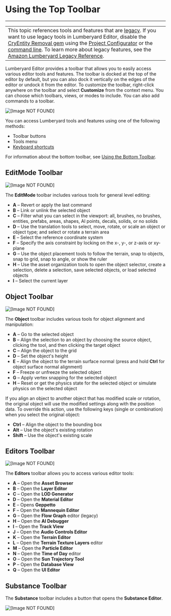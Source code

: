 # Using the Top Toolbar<a name="lumberyard-editor-toolbars"></a>


****  

|  | 
| --- |
| This topic references tools and features that are [legacy](https://docs.aws.amazon.com/lumberyard/latest/userguide/ly-glos-chap.html#legacy)\. If you want to use legacy tools in Lumberyard Editor, disable the [CryEntity Removal gem](https://docs.aws.amazon.com/lumberyard/latest/userguide/gems-system-cryentity-removal-gem.html) using the [Project Configurator](https://docs.aws.amazon.com/lumberyard/latest/userguide/configurator-intro.html) or the [command line](https://docs.aws.amazon.com/lumberyard/latest/userguide/lmbr-exe.html)\. To learn more about legacy features, see the [Amazon Lumberyard Legacy Reference](https://docs.aws.amazon.com/lumberyard/latest/legacyreference/)\. | 

Lumberyard Editor provides a toolbar that allows you to easily access various editor tools and features\. The toolbar is docked at the top of the editor by default, but you can also dock it vertically on the edges of the editor or undock it from the editor\. To customize the toolbar, right\-click anywhere on the toolbar and select **Customize** from the context menu\. You can choose which toolbars, views, or modes to include\. You can also add commands to a toolbar\.

![\[Image NOT FOUND\]](http://docs.aws.amazon.com/lumberyard/latest/userguide/images/lumberyard-editor-top-toolbar.png)

You can access Lumberyard tools and features using one of the following methods:
+ Toolbar buttons
+ Tools menu
+ [Keyboard shortcuts](lumberyard-editor-shortcut-keys.md)

For information about the bottom toolbar, see [Using the Bottom Toolbar](lumberyard-editor-toolbar-bottom.md)\.

## EditMode Toolbar<a name="lumberyard-editor-toolbars-editmode"></a>

![\[Image NOT FOUND\]](http://docs.aws.amazon.com/lumberyard/latest/userguide/images/editor-toolbars-editmode.png)

The **EditMode** toolbar includes various tools for general level editing:
+ **A** – Revert or apply the last command
+ **B** – Link or unlink the selected object
+ **C** – Filter what you can select in the viewport: all, brushes, no brushes, entities, prefabs, areas, shapes, AI points, decals, solids, or no solids
+ **D** – Use the translation tools to select, move, rotate, or scale an object or object type; and select or rotate a terrain area
+ **E** – Select the reference coordinate system
+ **F** – Specify the axis constraint by locking on the x\-, y\-, or z\-axis or xy\-plane
+ **G** – Use the object placement tools to follow the terrain, snap to objects, snap to grid, snap to angle, or show the ruler
+ **H** – Use the asset organization tools to open the object selector, create a selection, delete a selection, save selected objects, or load selected objects
+ **I** – Select the current layer

## Object Toolbar<a name="lumberyard-editor-toolbars-object"></a>

![\[Image NOT FOUND\]](http://docs.aws.amazon.com/lumberyard/latest/userguide/images/editor-toolbars-object.png)

The **Object** toolbar includes various tools for object alignment and manipulation:
+ **A** – Go to the selected object
+ **B** – Align the selection to an object by choosing the source object, clicking the tool, and then clicking the target object
+ **C** – Align the object to the grid
+ **D** – Set the object's height
+ **E** – Align the object to the terrain surface normal \(press and hold **Ctrl** for object surface normal alignment\)
+ **F** – Freeze or unfreeze the selected object
+ **G** – Apply vertex snapping for the selected object
+ **H** – Reset or get the physics state for the selected object or simulate physics on the selected object

If you align an object to another object that has modified scale or rotation, the original object will use the modified settings along with the position data\. To override this action, use the following keys \(single or combination\) when you select the original object:
+ **Ctrl** – Align the object to the bounding box
+ **Alt** – Use the object's existing rotation
+ **Shift** – Use the object's existing scale

## Editors Toolbar<a name="lumberyard-editor-toolbars-dialogs"></a>

![\[Image NOT FOUND\]](http://docs.aws.amazon.com/lumberyard/latest/userguide/images/editor-toolbars-dialogs.png)

The **Editors** toolbar allows you to access various editor tools:
+ **A** – Open the **Asset Browser**
+ **B** – Open the **Layer Editor**
+ **C** – Open the **LOD Generator**
+ **D** – Open the **Material Editor**
+ **E** – Opens **Geppetto**
+ **F** – Open the **Mannequin Editor** 
+ **G** – Open the **Flow Graph** editor \(legacy\)
+ **H** – Open the **AI Debugger**
+ **I** – Open the **Track View**
+ **J** – Open the **Audio Controls Editor**
+ **K** – Open the **Terrain Editor**
+ **L** – Open the **Terrain Texture Layers** editor
+ **M** – Open the **Particle Editor**
+ **N** – Open the **Time of Day** editor
+ **O** – Open the **Sun Trajectory Tool**
+ **P** – Open the **Database View**
+ **Q** – Open the **UI Editor**

## Substance Toolbar<a name="lumberyard-editor-toolbars-substance"></a>

The **Substance** toolbar includes a button that opens the **Substance Editor**\.

![\[Image NOT FOUND\]](http://docs.aws.amazon.com/lumberyard/latest/userguide/images/editor-toolbars-substance.png)